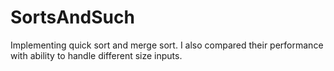 # SortsAndSuch
Implementing quick sort and merge sort. I also compared their performance with ability to handle different size inputs.
